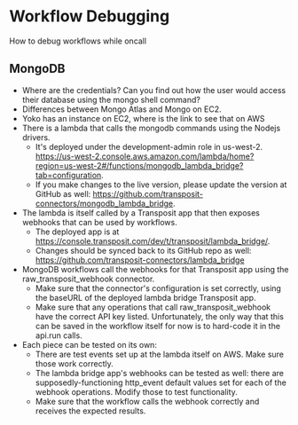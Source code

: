 # Workflow Debugging

How to debug workflows while oncall

## MongoDB

* Where are the credentials? Can you find out how the user would access their database using the mongo shell command?
* Differences between Mongo Atlas and Mongo on EC2.
* Yoko has an instance on EC2, where is the link to see that on AWS
* There is a lambda that calls the mongodb commands using the Nodejs drivers. 
    * It's deployed under the development-admin role in us-west-2. https://us-west-2.console.aws.amazon.com/lambda/home?region=us-west-2#/functions/mongodb_lambda_bridge?tab=configuration. 
    * If you make changes to the live version, please update the version at GitHub as well: https://github.com/transposit-connectors/mongodb_lambda_bridge.
* The lambda is itself called by a Transposit app that then exposes webhooks that can be used by workflows. 
    * The deployed app is at https://console.transposit.com/dev/t/transposit/lambda_bridge/. 
    * Changes should be synced back to its GitHub repo as well: https://github.com/transposit-connectors/lambda_bridge
* MongoDB workflows call the webhooks for that Transposit app using the raw_transposit_webhook connector.
    * Make sure that the connector's configuration is set correctly, using the baseURL of the deployed lambda bridge Transposit app.
    * Make sure that any operations that call raw_transposit_webhook have the correct API key listed. Unfortunately, the only way that this can be saved in the workflow itself for now is to hard-code it in the api.run calls.
* Each piece can be tested on its own:
    * There are test events set up at the lambda itself on AWS. Make sure those work correctly.
    * The lambda bridge app's webhooks can be tested as well: there are supposedly-functioning http_event default values set for each of the webhook operations. Modify those to test functionality. 
    * Make sure that the workflow calls the webhook correctly and receives the expected results.



